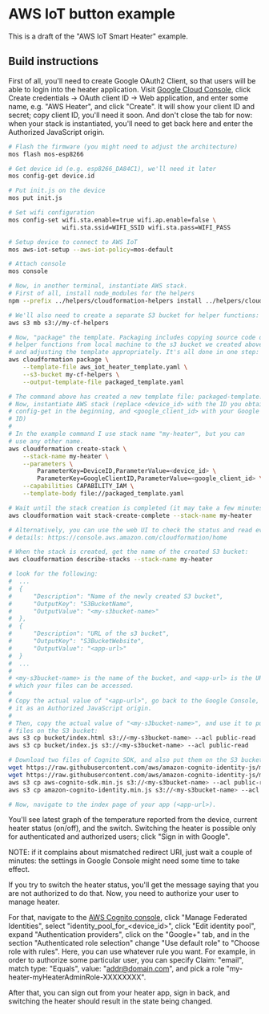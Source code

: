 # AWS IoT button example

This is a draft of the "AWS IoT Smart Heater" example.

## Build instructions

First of all, you'll need to create Google OAuth2 Client, so that users will
be able to login into the heater application. Visit
[Google Cloud Console](https://console.cloud.google.com/apis/credentials),
click Create credentials -> OAuth client ID -> Web application, and enter some
name, e.g. "AWS Heater", and click "Create". It will show your client ID and
secret; copy client ID, you'll need it soon. And don't close the tab for now:
when your stack is instantiated, you'll need to get back here and enter the
Authorized JavaScript origin.

```bash
# Flash the firmware (you might need to adjust the architecture)
mos flash mos-esp8266

# Get device id (e.g. esp8266_DA84C1), we'll need it later
mos config-get device.id

# Put init.js on the device
mos put init.js

# Set wifi configuration
mos config-set wifi.sta.enable=true wifi.ap.enable=false \
               wifi.sta.ssid=WIFI_SSID wifi.sta.pass=WIFI_PASS

# Setup device to connect to AWS IoT
mos aws-iot-setup --aws-iot-policy=mos-default

# Attach console
mos console

# Now, in another terminal, instantiate AWS stack.
# First of all, install node_modules for the helpers
npm --prefix ../helpers/cloudformation-helpers install ../helpers/cloudformation-helpers

# We'll also need to create a separate S3 bucket for helper functions:
aws s3 mb s3://my-cf-helpers

# Now, "package" the template. Packaging includes copying source code of the
# helper functions from local machine to the s3 bucket we created above,
# and adjusting the template appropriately. It's all done in one step:
aws cloudformation package \
    --template-file aws_iot_heater_template.yaml \
    --s3-bucket my-cf-helpers \
    --output-template-file packaged_template.yaml

# The command above has created a new template file: packaged-template.yaml.
# Now, instantiate AWS stack (replace <device_id> with the ID you obtained by
# config-get in the beginning, and <google_client_id> with your Google Client
# ID)
#
# In the example command I use stack name "my-heater", but you can
# use any other name.
aws cloudformation create-stack \
    --stack-name my-heater \
    --parameters \
        ParameterKey=DeviceID,ParameterValue=<device_id> \
        ParameterKey=GoogleClientID,ParameterValue=<google_client_id> \
    --capabilities CAPABILITY_IAM \
    --template-body file://packaged_template.yaml

# Wait until the stack creation is completed (it may take a few minutes).
aws cloudformation wait stack-create-complete --stack-name my-heater

# Alternatively, you can use the web UI to check the status and read event
# details: https://console.aws.amazon.com/cloudformation/home

# When the stack is created, get the name of the created S3 bucket:
aws cloudformation describe-stacks --stack-name my-heater

# look for the following:
#  ...
#  {
#      "Description": "Name of the newly created S3 bucket", 
#      "OutputKey": "S3BucketName", 
#      "OutputValue": "<my-s3bucket-name>"
#  },
#  {
#      "Description": "URL of the s3 bucket", 
#      "OutputKey": "S3BucketWebsite", 
#      "OutputValue": "<app-url>"
#  }
#  ...
#
# <my-s3bucket-name> is the name of the bucket, and <app-url> is the URL at
# which your files can be accessed.
#
# Copy the actual value of "<app-url>", go back to the Google Console, and add
# it as an Authorized JavaScript origin.
#
# Then, copy the actual value of "<my-s3bucket-name>", and use it to put two
# files on the S3 bucket:
aws s3 cp bucket/index.html s3://<my-s3bucket-name> --acl public-read
aws s3 cp bucket/index.js s3://<my-s3bucket-name> --acl public-read

# Download two files of Cognito SDK, and also put them on the S3 bucket:
wget https://raw.githubusercontent.com/aws/amazon-cognito-identity-js/master/dist/aws-cognito-sdk.min.js
wget https://raw.githubusercontent.com/aws/amazon-cognito-identity-js/master/dist/amazon-cognito-identity.min.js
aws s3 cp aws-cognito-sdk.min.js s3://<my-s3bucket-name> --acl public-read
aws s3 cp amazon-cognito-identity.min.js s3://<my-s3bucket-name> --acl public-read

# Now, navigate to the index page of your app (<app-url>).
```

You'll see latest graph of the temperature reported from the device, current
heater status (on/off), and the switch. Switching the heater is possible only
for authenticated and authorized users; click "Sign in with Google".

NOTE: if it complains about mismatched redirect URI, just wait a couple of
minutes: the settings in Google Console might need some time to take effect.

If you try to switch the heater status, you'll get the message saying that
you are not authorized to do that. Now, you need to authorize your user to
manage heater.

For that, navigate to the [AWS Cognito console](https://console.aws.amazon.com/cognito/home),
click "Manage Federated Identities", select "identity_pool_for_<device_id>",
click "Edit identity pool", expand "Authentication providers", click on the
"Google+" tab, and in the section "Authenticated role selection" change
"Use default role" to "Choose role with rules". Here, you can use whatever
rule you want. For example, in order to authorize some particular user, you
can specify Claim: "email", match type: "Equals", value: "addr@domain.com",
and pick a role "my-heater-myHeaterAdminRole-XXXXXXXX".

After that, you can sign out from your heater app, sign in back, and switching
the heater should result in the state being changed.
